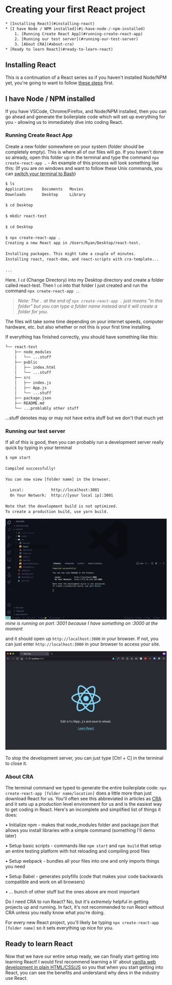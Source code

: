 # Creating your first React project

```table-of-contents
* [Installing React](#installing-react)
* [I have Node / NPM installed](#i-have-node-/-npm-installed)
    1. [Running Create React App](#running-create-react-app)
    2. [Running our test server](#running-our-test-server)
    3. [About CRA](#about-cra)
* [Ready to learn React](#ready-to-learn-react)
```

## Installing React

This is a continuation of a React series so if you haven't installed Node/NPM yet, you're going to want to follow [these steps](https://learn.ryqn.dev/article/setting-up-react) first.

## I have Node / NPM installed

If you have VSCode, Chrome/Firefox, and Node/NPM installed, then you can go ahead and generate the boilerplate code which will set up everything for you - allowing us to immediately dive into coding React.

### Running Create React App

Create a new folder somewhere on your system (folder should be completely empty). This is where all of our files will go. If you haven't done so already, open this folder up in the terminal and type the command `npx create-react-app .` - An example of this process will look something like this: (If you are on windows and want to follow these Unix commands, you can [switch your terminal to Bash](https://stackoverflow.com/questions/42606837/how-do-i-use-bash-on-windows-from-the-visual-studio-code-integrated-terminal))

```bash terminal
$ ls
Applications	Documents	Movies
Downloads	    Desktop		Library	

$ cd Desktop

$ mkdir react-test

$ cd Desktop

$ npx create-react-app .
Creating a new React app in /Users/Ryan/Desktop/react-test.

Installing packages. This might take a couple of minutes.
Installing react, react-dom, and react-scripts with cra-template...

...
```
Here, I `cd` (Change Directory) into my Desktop directory and create a folder called react-test. Then I `cd` into that folder I just created and run the command `npx create-react-app .`. 
> *Note: The `.` at the end of `npx create-react-app .` just means "in this folder" but you can type a folder name instead and it will create a folder for you.*

The files will take some time depending on your internet speeds, computer hardware, etc. but also whether or not this is your first time installing. 

If everything has finished correctly, you should have something like this:
```file
└── react-test
    ├── node_modules
    │   └── ...stuff
    ├── public
    │   ├── index.html
    │   └── ...stuff
    ├── src
    │   ├── index.js
    │   ├── App.js
    │   └── ...stuff
    ├── package.json
    ├── README.md
    └── ...problably other stuff
```
...stuff denotes may or may not have extra stuff but we don't that much yet

### Running our test server

If all of this is good, then you can probably run a development server really quick by typing in your terminal
```bash terminal
$ npm start

Compiled successfully!

You can now view [folder name] in the browser.

  Local:            http://localhost:3001
  On Your Network:  http://[your local ip]:3001

Note that the development build is not optimized.
To create a production build, use yarn build.

```
![vscode screenshot of running the code](./assets/running.png)
*mine is running on port :3001 because I have something on :3000 at the moment*

and it should open up `http://localhost:3000` in your browser. If not, you can just enter `http://localhost:3000` in your browser to access your site.

![test site running on local server](./assets/result.png)

To stop the development server, you can just type [Ctrl + C] in the terminal to close it.

### About CRA

The terminal command we typed to generate the entire boilerplate code: `npx create-react-app [folder name/location]` does a little more than just download React for us. You'll often see this abbreviated in articles as [CRA](https://create-react-app.dev/) and it sets up a *production* level environment for us and is the easiest way to get coding in React. Here's an incomplete and simplified list of things it does:

 • Initialize npm - makes that node_modules folder and package.json that allows you install libraries with a simple command (something I'll demo later)

 • Setup basic scripts - commands like `npm start` and `npm build` that setup an entire testing platform with hot reloading and compiling prod files
 
 • Setup webpack - bundles all your files into one and only imports things you need
 
 • Setup Babel - generates polyfills (code that makes your code backwards compatible and work on all browsers)
 
 • ... bunch of other stuff but the ones above are most important

Do I need CRA to run React? No, but it's *extremely* helpful in getting projects up and running. In fact, it's not recommended to run React without CRA unless you really know what you're doing.

For every new React project, you'll likely be typing `npx create-react-app [folder name]` so it sets everything up nice for you.

## Ready to learn React

Now that we have our entire setup ready, we can finally start getting into learning React! I would first recommend learning a lil' about [vanilla web development in plain HTML/CSS/JS](https://learn.ryqn.dev/article/intro-to-web-dev) so you that when you start getting into React, you can see the benefits and understand why devs in the industry use React.


